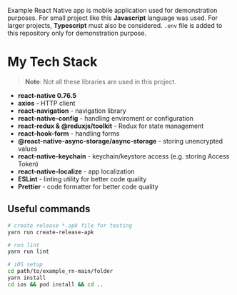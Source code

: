 Example React Native app is mobile application used for demonstration purposes. For small project like this **Javascript** language was used. For larger projects, **Typescript** must also be considered. `.env` file is added to this repository only for demonstration purpose.

# My Tech Stack

> **Note**: Not all these libraries are used in this project.

- **react-native 0.76.5**
- **axios** - HTTP client
- **react-navigation** - navigation library
- **react-native-config** - handling enviroment or configuration
- **react-redux & @reduxjs/toolkit** - Redux for state management
- **react-hook-form** - handling forms
- **@react-native-async-storage/async-storage** - storing unencrypted values
- **react-native-keychain** - keychain/keystore access (e.g. storing Access Token)
- **react-native-localize** - app localization
- **ESLint** - linting utility for better code quality
- **Prettier** - code formatter for better code quality

## Useful commands

```bash
# create release *.apk file for testing
yarn run create-release-apk

# run lint
yarn run lint

# iOS setup
cd path/to/example_rn-main/folder
yarn install
cd ios && pod install && cd ..
```
